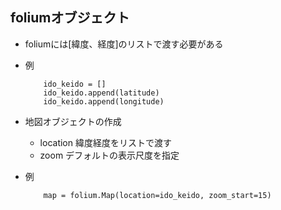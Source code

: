## foliumオブジェクト
- foliumには[緯度、経度]のリストで渡す必要がある
- 例
    ```
        ido_keido = []              
        ido_keido.append(latitude)  
        ido_keido.append(longitude) 
    ```

- 地図オブジェクトの作成
    - location 緯度経度をリストで渡す
    - zoom     デフォルトの表示尺度を指定
- 例
    ```
        map = folium.Map(location=ido_keido, zoom_start=15)
    ```